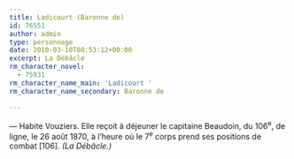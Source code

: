 ```yaml
---
title: Ladicourt (Baronne de)
id: 76551
author: admin
type: personnage
date: 2010-03-10T08:53:12+00:00
excerpt: La Débâcle
rm_character_novel:
  - 75931
rm_character_name_main: 'Ladicourt '
rm_character_name_secondary: Baronne de

---
```

— Habite Vouziers. Elle reçoit à déjeuner le capitaine Beaudoin, du 106<sup>e</sup>, de ligne, le 26 août 1870, à l&rsquo;heure où le 7<sup>e</sup> corps prend ses positions de combat [106]. _(La Débâcle.)_